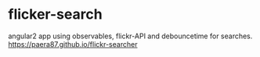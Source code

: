 # flicker-search
angular2 app using observables, flickr-API and debouncetime for searches.
https://paera87.github.io/flickr-searcher
